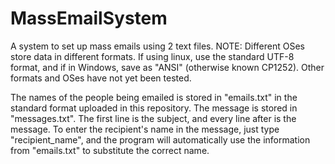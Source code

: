 # MassEmailSystem
A system to set up mass emails using 2 text files. NOTE: Different OSes store data in different formats. If using linux, use the standard UTF-8 format, and if in Windows, save as "ANSI" (otherwise known CP1252). Other formats and OSes have not yet been tested.

The names of the people being emailed is stored in "emails.txt" in the standard format uploaded in this repository.
The message is stored in "messages.txt". The first line is the subject, and every line after is the message. To enter the recipient's name in the message, just type "recipient_name", and the program will automatically use the information from "emails.txt" to substitute the correct name.
